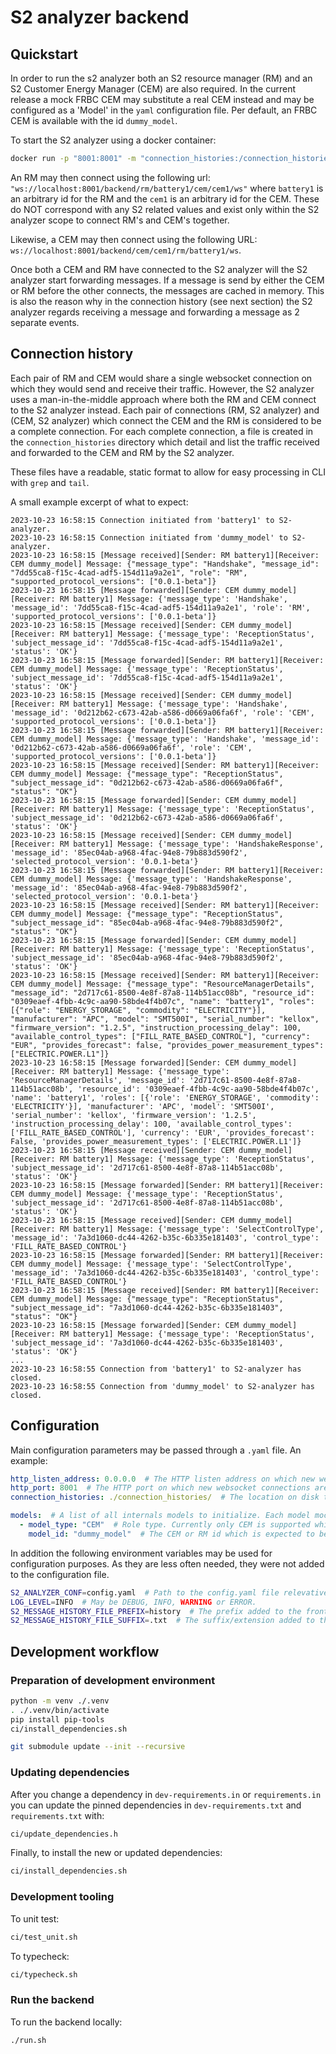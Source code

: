 # S2 analyzer backend

## Quickstart
In order to run the s2 analyzer both an S2 resource manager (RM) and an S2 Customer Energy Manager (CEM) are also
required. In the current release a mock FRBC CEM may substitute a real CEM instead and may be configured as a 'Model' in the `yaml` configuration file.
Per default, an FRBC CEM is available with the id `dummy_model`.

To start the S2 analyzer using a docker container:
```bash
docker run -p "8001:8001" -m "connection_histories:/connection_histories" --rm tnoslafleur/s2-analyzer:0.0.1
```

An RM may then connect using the following url: `"ws://localhost:8001/backend/rm/battery1/cem/cem1/ws"`
where `battery1` is an arbitrary id for the RM and the `cem1` is an arbitrary id for the CEM. These do NOT correspond
with any S2 related values and exist only within the S2 analyzer scope to connect RM's and CEM's together.

Likewise, a CEM may then connect using the following URL: `ws://localhost:8001/backend/cem/cem1/rm/battery1/ws`.

Once both a CEM and RM have connected to the S2 analyzer will the S2 analyzer start forwarding messages.
If a message is send by either the CEM or RM before the other connects, the messages are cached in memory.
This is also the reason why in the connection history (see next section) the S2 analyzer regards receiving a message
and forwarding a message as 2 separate events.

## Connection history
Each pair of RM and CEM would share a single websocket connection on which they would send and receive their traffic.
However, the S2 analyzer uses a man-in-the-middle approach where both the RM and CEM connect to the S2 analyzer instead.
Each pair of connections (RM, S2 analyzer) and (CEM, S2 analyzer) which connect the CEM and the RM is considered to
be a complete connection. For each complete connection, a file is created in the `connection_histories` directory
which detail and list the traffic received and forwarded to the CEM and RM by the S2 analyzer.

These files have a readable, static format to allow for easy processing in CLI with `grep` and `tail`.

A small example excerpt of what to expect:

```commandline
2023-10-23 16:58:15 Connection initiated from 'battery1' to S2-analyzer.
2023-10-23 16:58:15 Connection initiated from 'dummy_model' to S2-analyzer.
2023-10-23 16:58:15 [Message received][Sender: RM battery1][Receiver: CEM dummy_model] Message: {"message_type": "Handshake", "message_id": "7dd55ca8-f15c-4cad-adf5-154d11a9a2e1", "role": "RM", "supported_protocol_versions": ["0.0.1-beta"]}
2023-10-23 16:58:15 [Message forwarded][Sender: CEM dummy_model][Receiver: RM battery1] Message: {'message_type': 'Handshake', 'message_id': '7dd55ca8-f15c-4cad-adf5-154d11a9a2e1', 'role': 'RM', 'supported_protocol_versions': ['0.0.1-beta']}
2023-10-23 16:58:15 [Message received][Sender: CEM dummy_model][Receiver: RM battery1] Message: {'message_type': 'ReceptionStatus', 'subject_message_id': '7dd55ca8-f15c-4cad-adf5-154d11a9a2e1', 'status': 'OK'}
2023-10-23 16:58:15 [Message forwarded][Sender: RM battery1][Receiver: CEM dummy_model] Message: {'message_type': 'ReceptionStatus', 'subject_message_id': '7dd55ca8-f15c-4cad-adf5-154d11a9a2e1', 'status': 'OK'}
2023-10-23 16:58:15 [Message received][Sender: CEM dummy_model][Receiver: RM battery1] Message: {'message_type': 'Handshake', 'message_id': '0d212b62-c673-42ab-a586-d0669a06fa6f', 'role': 'CEM', 'supported_protocol_versions': ['0.0.1-beta']}
2023-10-23 16:58:15 [Message forwarded][Sender: RM battery1][Receiver: CEM dummy_model] Message: {'message_type': 'Handshake', 'message_id': '0d212b62-c673-42ab-a586-d0669a06fa6f', 'role': 'CEM', 'supported_protocol_versions': ['0.0.1-beta']}
2023-10-23 16:58:15 [Message received][Sender: RM battery1][Receiver: CEM dummy_model] Message: {"message_type": "ReceptionStatus", "subject_message_id": "0d212b62-c673-42ab-a586-d0669a06fa6f", "status": "OK"}
2023-10-23 16:58:15 [Message forwarded][Sender: CEM dummy_model][Receiver: RM battery1] Message: {'message_type': 'ReceptionStatus', 'subject_message_id': '0d212b62-c673-42ab-a586-d0669a06fa6f', 'status': 'OK'}
2023-10-23 16:58:15 [Message received][Sender: CEM dummy_model][Receiver: RM battery1] Message: {'message_type': 'HandshakeResponse', 'message_id': '85ec04ab-a968-4fac-94e8-79b883d590f2', 'selected_protocol_version': '0.0.1-beta'}
2023-10-23 16:58:15 [Message forwarded][Sender: RM battery1][Receiver: CEM dummy_model] Message: {'message_type': 'HandshakeResponse', 'message_id': '85ec04ab-a968-4fac-94e8-79b883d590f2', 'selected_protocol_version': '0.0.1-beta'}
2023-10-23 16:58:15 [Message received][Sender: RM battery1][Receiver: CEM dummy_model] Message: {"message_type": "ReceptionStatus", "subject_message_id": "85ec04ab-a968-4fac-94e8-79b883d590f2", "status": "OK"}
2023-10-23 16:58:15 [Message forwarded][Sender: CEM dummy_model][Receiver: RM battery1] Message: {'message_type': 'ReceptionStatus', 'subject_message_id': '85ec04ab-a968-4fac-94e8-79b883d590f2', 'status': 'OK'}
2023-10-23 16:58:15 [Message received][Sender: RM battery1][Receiver: CEM dummy_model] Message: {"message_type": "ResourceManagerDetails", "message_id": "2d717c61-8500-4e8f-87a8-114b51acc08b", "resource_id": "0309eaef-4fbb-4c9c-aa90-58bde4f4b07c", "name": "battery1", "roles": [{"role": "ENERGY_STORAGE", "commodity": "ELECTRICITY"}], "manufacturer": "APC", "model": "SMT500I", "serial_number": "kellox", "firmware_version": "1.2.5", "instruction_processing_delay": 100, "available_control_types": ["FILL_RATE_BASED_CONTROL"], "currency": "EUR", "provides_forecast": false, "provides_power_measurement_types": ["ELECTRIC.POWER.L1"]}
2023-10-23 16:58:15 [Message forwarded][Sender: CEM dummy_model][Receiver: RM battery1] Message: {'message_type': 'ResourceManagerDetails', 'message_id': '2d717c61-8500-4e8f-87a8-114b51acc08b', 'resource_id': '0309eaef-4fbb-4c9c-aa90-58bde4f4b07c', 'name': 'battery1', 'roles': [{'role': 'ENERGY_STORAGE', 'commodity': 'ELECTRICITY'}], 'manufacturer': 'APC', 'model': 'SMT500I', 'serial_number': 'kellox', 'firmware_version': '1.2.5', 'instruction_processing_delay': 100, 'available_control_types': ['FILL_RATE_BASED_CONTROL'], 'currency': 'EUR', 'provides_forecast': False, 'provides_power_measurement_types': ['ELECTRIC.POWER.L1']}
2023-10-23 16:58:15 [Message received][Sender: CEM dummy_model][Receiver: RM battery1] Message: {'message_type': 'ReceptionStatus', 'subject_message_id': '2d717c61-8500-4e8f-87a8-114b51acc08b', 'status': 'OK'}
2023-10-23 16:58:15 [Message forwarded][Sender: RM battery1][Receiver: CEM dummy_model] Message: {'message_type': 'ReceptionStatus', 'subject_message_id': '2d717c61-8500-4e8f-87a8-114b51acc08b', 'status': 'OK'}
2023-10-23 16:58:15 [Message received][Sender: CEM dummy_model][Receiver: RM battery1] Message: {'message_type': 'SelectControlType', 'message_id': '7a3d1060-dc44-4262-b35c-6b335e181403', 'control_type': 'FILL_RATE_BASED_CONTROL'}
2023-10-23 16:58:15 [Message forwarded][Sender: RM battery1][Receiver: CEM dummy_model] Message: {'message_type': 'SelectControlType', 'message_id': '7a3d1060-dc44-4262-b35c-6b335e181403', 'control_type': 'FILL_RATE_BASED_CONTROL'}
2023-10-23 16:58:15 [Message received][Sender: RM battery1][Receiver: CEM dummy_model] Message: {"message_type": "ReceptionStatus", "subject_message_id": "7a3d1060-dc44-4262-b35c-6b335e181403", "status": "OK"}
2023-10-23 16:58:15 [Message forwarded][Sender: CEM dummy_model][Receiver: RM battery1] Message: {'message_type': 'ReceptionStatus', 'subject_message_id': '7a3d1060-dc44-4262-b35c-6b335e181403', 'status': 'OK'}
...
2023-10-23 16:58:55 Connection from 'battery1' to S2-analyzer has closed.
2023-10-23 16:58:55 Connection from 'dummy_model' to S2-analyzer has closed.
```

## Configuration
Main configuration parameters may be passed through a `.yaml` file. An example:

```yaml
http_listen_address: 0.0.0.0  # The HTTP listen address on which new websocket connections are expected.
http_port: 8001  # The HTTP port on which new websocket connections are expected.
connection_histories: ./connection_histories/  # The location on disk to which message history files are written.

models:  # A list of all internals models to initialize. Each model mock an RM or a CEM. Currently only FRBC CEM are supported.
  - model_type: "CEM"  # Role type. Currently only CEM is supported which mocks an FRBC CEM.
    model_id: "dummy_model"  # The CEM or RM id which is expected to be used in the websocket URL upon connecting.
```

In addition the following environment variables may be used for configuration purposes. As they are less often
needed, they were not added to the configuration file.

```bash
S2_ANALYZER_CONF=config.yaml  # Path to the config.yaml file relevative to the current working directory.
LOG_LEVEL=INFO  # May be DEBUG, INFO, WARNING or ERROR.
S2_MESSAGE_HISTORY_FILE_PREFIX=history  # The prefix added to the front of any file in which a connection history is stored.
S2_MESSAGE_HISTORY_FILE_SUFFIX=.txt  # The suffix/extension added to the end of any file in which a connection history is stored.
```

## Development workflow
### Preparation of development environment
```bash
python -m venv ./.venv
. ./.venv/bin/activate
pip install pip-tools
ci/install_dependencies.sh

git submodule update --init --recursive
```

### Updating dependencies
After you change a dependency in `dev-requirements.in` or `requirements.in` you can update the pinned
dependencies in `dev-requirements.txt` and `requirements.txt` with:
```bash
ci/update_dependencies.h
```

Finally, to install the new or updated dependencies:
```bash
ci/install_dependencies.sh
```

### Development tooling
To unit test:
```bash
ci/test_unit.sh
```

To typecheck:
```bash
ci/typecheck.sh
```

### Run the backend
To run the backend locally:
```bash
./run.sh
```